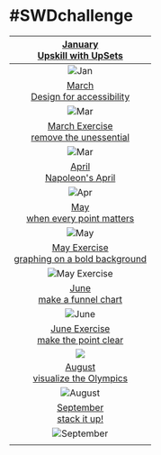 # \#**SWDchallenge**

<!-- table header, followed by pictures link -->

|                   [January](https://github.com/poncest/SWDchallenge/tree/main/2024/01_Jan)[<br>](https://github.com/poncest/tidytuesday/tree/main/2023/Week_02)[Upskill with UpSets](https://github.com/poncest/SWDchallenge/tree/main/2024/01_Jan)                    |
|:----------------------------------------------------------------------------------------------------------------------------------------------------------------------------------------------------------------------------------------------------------------------:|
|                                                                                                                    ![](01_Jan/img/01_Jan.png "Jan")                                                                                                                    |
|                                                                                   [March<br>Design for accessibility](https://github.com/poncest/SWDchallenge/tree/main/2024/03_Mar)                                                                                   |
|                                                                                                                    ![](03_Mar/img/03_Mar.png "Mar")                                                                                                                    |
|             [March Exercise](https://github.com/poncest/SWDchallenge/tree/main/2024/Ex_3.10)[<br>](https://github.com/poncest/SWDchallenge/tree/main/2024/03_Mar)[remove the unessential](https://github.com/poncest/SWDchallenge/tree/main/2024/Ex_3.10)              |
|                                                                                                                   ![](Ex_3.10/img/Ex_3.10.png "Mar")                                                                                                                   |
|                      [April](https://github.com/poncest/SWDchallenge/tree/main/2024/04_Apr)[<br>](https://github.com/poncest/SWDchallenge/tree/main/2024/03_Mar)[Napoleon's April](https://github.com/poncest/SWDchallenge/tree/main/2024/04_Apr)                      |
|                                                                                                                    ![](04_Apr/img/04_Apr.png "Apr")                                                                                                                    |
|                   [May](https://github.com/poncest/SWDchallenge/tree/main/2024/05_May)[<br>](https://github.com/poncest/SWDchallenge/tree/main/2024/03_Mar)[when every point matters](https://github.com/poncest/SWDchallenge/tree/main/2024/05_May)                   |
|                                                                                                                    ![](05_May/img/05_May.png "May")                                                                                                                    |
| [May Exercise](https://github.com/poncest/SWDchallenge/tree/main/2024/Ex_bold_backgroud)[<br>](https://github.com/poncest/SWDchallenge/tree/main/2024/03_Mar)[graphing on a bold background](https://github.com/poncest/SWDchallenge/tree/main/2024/Ex_bold_backgroud) |
|                                                                                                    ![](Ex_bold_backgroud/img/Ex_bold_background.png "May Exercise")                                                                                                    |
|                     [June](https://github.com/poncest/SWDchallenge/tree/main/2024/06_Jun)[<br>](https://github.com/poncest/SWDchallenge/tree/main/2024/03_Mar)[make a funnel chart](https://github.com/poncest/SWDchallenge/tree/main/2024/06_Jun)                     |
|                                                                                                                   ![](06_Jun/img/06_Jun.png "June")                                                                                                                    |
|                [June Exercise](https://github.com/poncest/SWDchallenge/tree/main/2024/Ex_051)[<br>](https://github.com/poncest/SWDchallenge/tree/main/2024/03_Mar)[make the point clear](https://github.com/poncest/SWDchallenge/tree/main/2024/Ex_051)                |
|                                                                                                                       ![](Ex_051/img/Ex_051.png)                                                                                                                       |
|                  [August](https://github.com/poncest/SWDchallenge/tree/main/2024/08_Aug)[<br>](https://github.com/poncest/SWDchallenge/tree/main/2024/03_Mar)[visualize the Olympics](https://github.com/poncest/SWDchallenge/tree/main/2024/08_Aug)                   |
|                                                                                                                  ![](08_Aug/img/08_Aug.png "August")                                                                                                                   |
|                      [September](https://github.com/poncest/SWDchallenge/tree/main/2024/09_Sep)[<br>](https://github.com/poncest/SWDchallenge/tree/main/2024/03_Mar)[stack it up!](https://github.com/poncest/SWDchallenge/tree/main/2024/09_Sep)                      |
|                                                                                                                 ![](09_Sep/img/09_Sep.png "September")                                                                                                                 |
|                                                                                                                                                                                                                                                                        |
